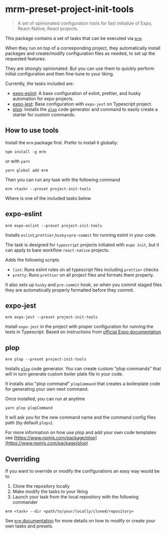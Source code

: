 # mrm-preset-project-init-tools

> A set of opinionated configuration tools for fast initialize of Expo, React-Native, React projects.

This package contains a set of tasks that can be executed via [`mrm`](https://github.com/sapegin/mrm).

When they run on top of a corresponding project, they automatically install packages and create/modify configuration files as needed, to set up the requested features.

They are strongly opinionated. But you can use them to quickly perform initial configuration and then fine-tune to your liking.

Currently, the tasks included are:

- [expo-eslint](#expo-eslint): A base configuration of eslint, prettier, and husky automation for expo projects.
- [expo-jest](#expo-jest): Base configuration with `expo-jest` on Typescript project.
- [plop](#plop): Installs the [`plop`](https://www.npmjs.com/package/plop) code generator and command to easily create a starter for custom commands.

## How to use tools

Install the `mrm` package first. Prefer to install it globally:

```
npm install -g mrm
```

or with `yarn`

```
yarn global add mrm
```

Then you can run any task with the following command

```
mrm <task> --preset project-init-tools
```

Where <task> is one of the included tasks below

## expo-eslint

```
mrm expo-eslint --preset project-init-tools
```

Installs `eslint`,`prettier`,`husky`+`pre-commit` for running eslint in your code.

The task is designed for `typescript` projects initiated with `expo init`, but it can apply to bare workflow `react-native` projects.

Adds the following scripts

- `lint`: Runs eslint rules on all typescript files including `prettier` checks
- `pretty`: Runs `prettier` on all project files and formats them properly.

It also sets up `husky` and `pre-commit` hook, so when you commit staged files they are automatically properly formatted before they commit.

## expo-jest

```
mrm expo-jest --preset project-init-tools
```

Install `expo-jest` in the project with proper configuration for running the tests in Typescript. Based on instructions from [official Expo documentation](https://docs.expo.dev/guides/testing-with-jest/)

## plop

```
mrm plop --preset project-init-tools
```

Installs [`plop`](https://www.npmjs.com/package/plop) code generator. You can create custom "plop commands" that will in turn generate custom boiler plate file in your code.

It installs also "plop command" `plopCommand` that creates a boilerplate code for generating your own next command.

Once installed, you can run at anytime 
```
yarn plop plopCommand
```
It will ask you for the new command name and the command config files path (by default `plops`).

For more information on how use plop and add your own code templates see [https://www.npmjs.com/package/plop](https://www.npmjs.com/package/plop)

## Overriding

If you want to override or modify the configurations an easy way would be to

1. Clone the repository locally
2. Make modify the tasks to your liking
3. Launch your task from the local repository with the following commander

```
mrm <task> --dir <path/to/your/locally/cloned/repository>
```

See [`mrm` documentation](https://mrm.js.org/docs/getting-started) for more details on how to modify or create your own tasks and presets.
